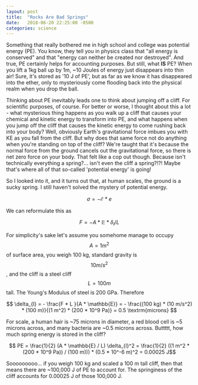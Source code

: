 ```yaml
---
layout: post
title:  "Rocks Are Bad Springs"
date:   2018-06-20 22:25:00 -0500
categories: science
---
```


Something that really bothered me in high school and college was potential energy (PE). You know, they tell you in physics class that "all energy is conserved" and that "energy can neither be created nor destroyed". And true, PE certainly helps for accounting purposes. But still, what **IS** PE? When you lift a 1kg ball up by 1m, ~10 Joules of energy just disappears into thin air! Sure, it's stored as '10 J of PE', but as far as we know it has disappeared into the ether, only to mysteriously come flooding back into the physical realm when you drop the ball.

Thinking about PE inevitably leads one to think about jumping off a cliff. For scientific purposes, of course. For better or worse, I thought about this a lot - what mysterious thing happens as you walk up a cliff that causes your chemical and kinetic energy to transform into PE, and what happens when you jump off the cliff that causes the kinetic energy to come rushing back into your body? Well, obviously Earth's gravitational force imbues you with KE as you fall from the cliff. But why does that same force not do anything when you're standing on top of the cliff? We're taught that it's because the normal force from the ground cancels out the gravitational force, so there is net zero force on your body. That felt like a cop out though. Because isn't technically everything a spring?... isn't even the cliff a spring?!?! Maybe that's where all of that so-called 'potential energy' is going!

So I looked into it, and it turns out that, at human scales, the ground is a sucky spring. I still haven't solved the mystery of potential energy.

$$ \sigma = - \mathcal{E} * e $$

We can reformulate this as

$$ F = - A * \mathbb{E} * \delta_{l}/L $$

For simplicity's sake let's assume you somehome manage to occupy $$A = 1 m^2$$ of surface area, you weigh 100 kg, standard gravity is $$10 m/s^2$$, and the cliff is a steel cliff $$ L = 100 m $$ tall. The Young's Modulus of steel is 200 GPa. Therefore

$$ \delta_{l} = - \frac{F * L }{A * \mathbb{E}} = - \frac{(100 kg) * (10 m/s^2) * (100 m)}{(1 m^2) * (200 * 10^9 Pa)} = 0.5 \textrm{microns} $$

For scale, a human hair is ~75 microns in diameter, a red blood cell is ~5 microns across, and many bacteria are ~0.5 microns across. Buttttt, how much spring energy is stored in the cliff?

$$ PE = \frac{1}{2} (A * \mathbb{E} / L) \delta_{l}^2 = \frac{1}{2} ((1 m^2 * (200 * 10^9 Pa)) / (100 m))) * (0.5 * 10^-6 m)^2 = 0.00025 J$$

Sooooooooo... if you weigh 100 kg and scaled a 100 m tall cliff, then that means there are ~100,000 J of PE to account for. The springiness of the cliff accounts for 0.00025 J of those 100,000 J.